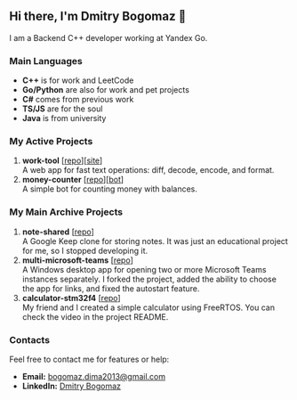 ## Hi there, I'm Dmitry Bogomaz 👋

I am a Backend C++ developer working at Yandex Go.

### Main Languages

- **C++** is for work and LeetCode
- **Go/Python** are also for work and pet projects
- **C#** comes from previous work
- **TS/JS** are for the soul
- **Java** is from university

### My Active Projects

1. **work-tool** [[repo](https://github.com/bogomazdmitry/work-tool)][[site](https://bogomazdmitry.github.io/work-tool)]  
   A web app for fast text operations: diff, decode, encode, and format.
2. **money-counter** [[repo](https://github.com/bogomazdmitry/money-counter)][[bot](https://t.me/MoneyCounterHelperBot)]  
   A simple bot for counting money with balances.

### My Main Archive Projects

1. **note-shared** [[repo](https://github.com/bogomazdmitry/note-shared)]  
   A Google Keep clone for storing notes. It was just an educational project for me, so I stopped developing it.
2. **multi-microsoft-teams** [[repo](https://github.com/bogomazdmitry/multi-microsoft-teams)]  
   A Windows desktop app for opening two or more Microsoft Teams instances separately. I forked the project, added the ability to choose the app for links, and fixed the autostart feature.
3. **calculator-stm32f4** [[repo](https://github.com/bogomazdmitry/calculator-stm32f4)]  
   My friend and I created a simple calculator using FreeRTOS. You can check the video in the project README.

### Contacts

Feel free to contact me for features or help:

- **Email:** bogomaz.dima2013@gmail.com
- **LinkedIn:** [Dmitry Bogomaz](https://www.linkedin.com/in/bogomazdmitry/)
